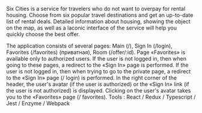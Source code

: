 Six Cities is a service for travelers who do not want to overpay for rental housing. Choose from six popular travel destinations and get an up-to-date list of rental deals. Detailed information about housing, showing the object on the map, as well as a laconic interface of the service will help you quickly choose the best offer.

The application consists of several pages: Main (/), Sign In (/login), Favorites (/favorites) (приватная), Room (/offer/:id). Page «Favorites» is available only to authorized users. If the user is not logged in, then when going to these pages, a redirect to the «Sign In» page is performed. If the user is not logged in, then when trying to go to the private page, a redirect to the «Sign In» page (/ login) is performed. In the right corner of the header, the user's avatar (if the user is authorized) or the «Sign In» link (if the user is not authorized) is displayed. Clicking on the user's avatar takes you to the «Favorites» page (/ favorites).
Tools : React / Redux / Typescript / Jest / Enzyme / Webpack